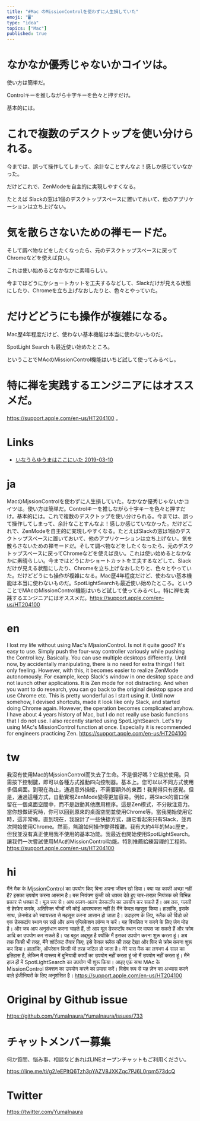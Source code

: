 ```yaml
---
title: "#Mac のMissionControlを使わずに人生損していた"
emoji: "🖥"
type: "idea"
topics: ["Mac"]
published: true
---
```


# なかなか優秀じゃないかコイツは。

使い方は簡単だ。

Controlキーを推しながら十字キーを色々と押すだけ。

基本的には。

# これで複数のデスクトップを使い分けられる。

今までは、誤って操作してしまって、余計なことすんなよ！感しか感じていなかった。

だけどこれで、ZenModeを自主的に実現しやすくなる。

たとえば Slackの窓は1個のデスクトップスペースに置いておいて、他のアプリケーションは立ち上げない。

# 気を散らさないための禅モードだ。

そして調べ物などをしたくなったら、元のデスクトップスペースに戻ってChromeなどを使えば良い。

これは使い始めるとなかなかに素晴らしい。

今まではどうにかショートカットを工夫するなどして、Slackだけが見える状態にしたり、Chromeを立ち上げなおしたりと、色々とやっていた。

# だけどどうにも操作が複雑になる。

Mac歴4年程度だけど、使わない基本機能は本当に使わないものだ。

SpotLight Search も最近使い始めたところ。

ということでMAcのMissionControl機能はいちど試して使ってみるべし。

# 特に禅を実践するエンジニアにはオススメだ。

https://support.apple.com/en-us/HT204100 。

# Links

- [いなうらゆうまはここにいた 2019-03-10](https://github.com/YumaInaura/YumaInaura/issues/718#s1552193406)

# ja

MacのMjssionControlを使わずに人生損していた。なかなか優秀じゃないかコイツは。使い方は簡単だ。Controlキーを推しながら十字キーを色々と押すだけ。基本的には。これで複数のデスクトップを使い分けられる。今までは、誤って操作してしまって、余計なことすんなよ！感しか感じていなかった。だけどこれで、ZenModeを自主的に実現しやすくなる。たとえばSlackの窓は1個のデスクトップスペースに置いておいて、他のアプリケーションは立ち上げない。気を散らさないための禅モードだ。そして調べ物などをしたくなったら、元のデスクトップスペースに戻ってChromeなどを使えば良い。これは使い始めるとなかなかに素晴らしい。今まではどうにかショートカットを工夫するなどして、Slackだけが見える状態にしたり、Chromeを立ち上げなおしたりと、色々とやっていた。だけどどうにも操作が複雑になる。Mac歴4年程度だけど、使わない基本機能は本当に使わないものだ。SpotLightSearchも最近使い始めたところ。ということでMAcのMissionControl機能はいちど試して使ってみるべし。特に禅を実践するエンジニアにはオススメだ。https://support.apple.com/en-us/HT204100



# en

I lost my life without using Mac's MjssionControl. Is not it quite good? It's easy to use. Simply push the four-way controller variously while pushing the Control key. Basically. You can use multiple desktops differently. Until now, by accidentally manipulating, there is no need for extra things! I felt only feeling. However, with this, it becomes easier to realize ZenMode autonomously. For example, keep Slack's window in one desktop space and not launch other applications. It is Zen mode for not distracting. And when you want to do research, you can go back to the original desktop space and use Chrome etc. This is pretty wonderful as I start using it. Until now somehow, I devised shortcuts, made it look like only Slack, and started doing Chrome again. However, the operation becomes complicated anyhow. I have about 4 years history of Mac, but I do not really use basic functions that I do not use. I also recently started using SpotLightSearch. Let's try using MAc's MissionControl function at once. Especially it is recommended for engineers practicing Zen. https://support.apple.com/en-us/HT204100

# tw

我沒有使用Mac的MjssionControl而失去了生命。不是很好嗎？它易於使用。只需按下控制鍵，即可以各種方式推動四向控制器。基本上。您可以以不同方式使用多個桌面。到現在為止，通過意外操縱，不需要額外的東西！我覺得只有感覺。但是，通過這種方式，自動實現ZenMode變得更加容易。例如，將Slack的窗口保留在一個桌面空間中，而不是啟動其他應用程序。這是Zen模式，不分散注意力。當你想做研究時，你可以回到原來的桌面空間並使用Chrome等。當我開始使用它時，這非常棒。直到現在，我設計了一些快捷方式，讓它看起來只有Slack，並再次開始使用Chrome。然而，無論如何操作變得複雜。我有大約4年的Mac歷史，但我並沒有真正使用我不使用的基本功能。我最近也開始使用SpotLightSearch。讓我們一次嘗試使用MAc的MissionControl功能。特別推薦給練習禪的工程師。 https://support.apple.com/en-us/HT204100

# hi

मैंने मैक के MjssionControl का उपयोग किए बिना अपना जीवन खो दिया। क्या यह काफी अच्छा नहीं है? इसका उपयोग करना आसान है। बस नियंत्रण कुंजी को धक्का देते हुए चार-तरफ़ा नियंत्रक को विभिन्न प्रकार से धक्का दें। मूल रूप से। आप अलग-अलग डेस्कटॉप का उपयोग कर सकते हैं। अब तक, गलती से हेरफेर करके, अतिरिक्त चीजों की कोई आवश्यकता नहीं है! मैंने केवल महसूस किया। हालांकि, इसके साथ, ज़ेनमोड को स्वायत्तता से महसूस करना आसान हो जाता है। उदाहरण के लिए, स्लैक की विंडो को एक डेस्कटॉप स्थान पर रखें और अन्य एप्लिकेशन लॉन्च न करें। यह विचलित न करने के लिए ज़ेन मोड है। और जब आप अनुसंधान करना चाहते हैं, तो आप मूल डेस्कटॉप स्थान पर वापस जा सकते हैं और क्रोम आदि का उपयोग कर सकते हैं। यह बहुत अद्भुत है क्योंकि मैं इसका उपयोग करना शुरू करता हूं। अब तक किसी भी तरह, मैंने शॉर्टकट तैयार किए, इसे केवल स्लैक की तरह देखा और फिर से क्रोम करना शुरू कर दिया। हालांकि, ऑपरेशन किसी भी तरह जटिल हो जाता है। मेरे पास मैक का लगभग 4 साल का इतिहास है, लेकिन मैं वास्तव में बुनियादी कार्यों का उपयोग नहीं करता हूं जो मैं उपयोग नहीं करता हूं। मैंने हाल ही में SpotLightSearch का उपयोग भी शुरू किया। आइए एक साथ MAc के MissionControl फ़ंक्शन का उपयोग करने का प्रयास करें। विशेष रूप से यह ज़ेन का अभ्यास करने वाले इंजीनियरों के लिए अनुशंसित है। https://support.apple.com/en-us/HT204100

# Original by Github issue

https://github.com/YumaInaura/YumaInaura/issues/733








<!-- Update From Qiita API -->

# チャットメンバー募集


何か質問、悩み事、相談などあればLINEオープンチャットもご利用ください。

https://line.me/ti/g2/eEPltQ6Tzh3pYAZV8JXKZqc7PJ6L0rpm573dcQ





# Twitter


https://twitter.com/YumaInaura


<!-- Update From Qiita API -->


